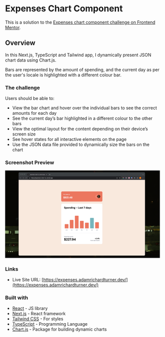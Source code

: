 # Expenses Chart Component

This is a solution to the [Expenses chart component challenge on Frontend Mentor](https://www.frontendmentor.io/challenges/expenses-chart-component-e7yJBUdjwt).

## Overview

In this Next.js, TypeScript and Tailwind app, I dynamically present JSON chart data using Chart.js.

Bars are represented by the amount of spending, and the current day as per the user's locale is highlighted with a different colour bar.

### The challenge

Users should be able to:

- View the bar chart and hover over the individual bars to see the correct amounts for each day
- See the current day’s bar highlighted in a different colour to the other bars
- View the optimal layout for the content depending on their device’s screen size
- See hover states for all interactive elements on the page
- Use the JSON data file provided to dynamically size the bars on the chart

### Screenshot Preview

![](screenshot.png)

### Links

- Live Site URL: [https://expenses.adamrichardturner.dev/](https://expenses.adamrichardturner.dev/)

### Built with

- [React](https://reactjs.org/) - JS library
- [Next.js](https://nextjs.org/) - React framework
- [Tailwind CSS](https://tailwindcss.com/) - For styles
- [TypeScript](https://www.typescriptlang.org/) - Programming Language
- [Chart.js](https://www.chartjs.org/) - Package for building dynamic charts
